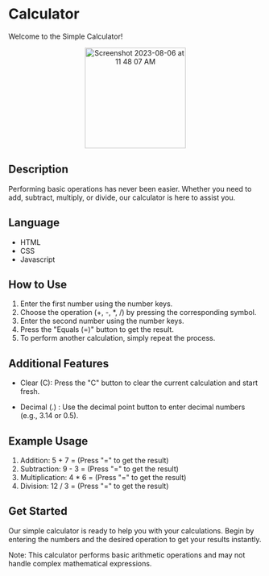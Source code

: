 # Calculator

Welcome to the Simple Calculator!

<p align="center">
  <img width="200" alt="Screenshot 2023-08-06 at 11 48 07 AM" src="https://github.com/Tejasgarg2002/Codsoft_taskno.3/assets/97401487/bc2834c6-5535-4597-9a19-d75426b3a59b">
</p>

## Description

Performing basic operations has never been easier. Whether you need to add, subtract, multiply, or divide, our calculator is here to assist you.


## Language 
* HTML
* CSS
* Javascript

  
## How to Use

1. Enter the first number using the number keys.
2. Choose the operation (+, -, *, /) by pressing the corresponding symbol.
3. Enter the second number using the number keys.
4. Press the "Equals (=)" button to get the result.
5. To perform another calculation, simply repeat the process.

## Additional Features
* Clear (C): Press the "C" button to clear the current calculation and start fresh.

* Decimal (.) : Use the decimal point button to enter decimal numbers (e.g., 3.14 or 0.5).


## Example Usage

1. Addition: 5 + 7 = (Press "=" to get the result)
2. Subtraction: 9 - 3 = (Press "=" to get the result)
3. Multiplication: 4 * 6 = (Press "=" to get the result)
4. Division: 12 / 3 = (Press "=" to get the result)


## Get Started

Our simple calculator is ready to help you with your calculations. Begin by entering the numbers and the desired operation to get your results instantly.

Note: This calculator performs basic arithmetic operations and may not handle complex mathematical expressions.




